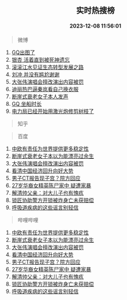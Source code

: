 <div align="center"><h2>实时热搜榜</h2><h4>2023-12-08 11:56:01</h4></div>

> 微博  

1. [GQ出图了](https://s.weibo.com/weibo?q=%23GQ%E5%87%BA%E5%9B%BE%E4%BA%86%23&t=31&band_rank=1&Refer=top)<br />
2. [银杏 活着直到被死神遗忘](https://s.weibo.com/weibo?q=%E9%93%B6%E6%9D%8F%20%E6%B4%BB%E7%9D%80%E7%9B%B4%E5%88%B0%E8%A2%AB%E6%AD%BB%E7%A5%9E%E9%81%97%E5%BF%98&t=31&band_rank=2&Refer=top)<br />
3. [滚滚江水见证生态转型发展之路](https://s.weibo.com/weibo?q=%23%E6%BB%9A%E6%BB%9A%E6%B1%9F%E6%B0%B4%E8%A7%81%E8%AF%81%E7%94%9F%E6%80%81%E8%BD%AC%E5%9E%8B%E5%8F%91%E5%B1%95%E4%B9%8B%E8%B7%AF%23&t=31&band_rank=3&Refer=top)<br />
4. [刘冲 并没有尴尬谢谢](https://s.weibo.com/weibo?q=%E5%88%98%E5%86%B2%20%E5%B9%B6%E6%B2%A1%E6%9C%89%E5%B0%B4%E5%B0%AC%E8%B0%A2%E8%B0%A2&t=31&band_rank=4&Refer=top)<br />
5. [大张伟演唱会擅改演出内容被罚](https://s.weibo.com/weibo?q=%23%E5%A4%A7%E5%BC%A0%E4%BC%9F%E6%BC%94%E5%94%B1%E4%BC%9A%E6%93%85%E6%94%B9%E6%BC%94%E5%87%BA%E5%86%85%E5%AE%B9%E8%A2%AB%E7%BD%9A%23&t=31&band_rank=5&Refer=top)<br />
6. [迪丽热巴逼秦岚看自己换衣服](https://s.weibo.com/weibo?q=%E8%BF%AA%E4%B8%BD%E7%83%AD%E5%B7%B4%E9%80%BC%E7%A7%A6%E5%B2%9A%E7%9C%8B%E8%87%AA%E5%B7%B1%E6%8D%A2%E8%A1%A3%E6%9C%8D&t=31&band_rank=6&Refer=top)<br />
7. [断崖式衰老女子本人发声](https://s.weibo.com/weibo?q=%23%E6%96%AD%E5%B4%96%E5%BC%8F%E8%A1%B0%E8%80%81%E5%A5%B3%E5%AD%90%E6%9C%AC%E4%BA%BA%E5%8F%91%E5%A3%B0%23&t=31&band_rank=7&Refer=top)<br />
8. [GQ 坐船时长](https://s.weibo.com/weibo?q=GQ%20%E5%9D%90%E8%88%B9%E6%97%B6%E9%95%BF&t=31&band_rank=8&Refer=top)<br />
9. [电力局已经开始用激光炮修剪树枝了](https://s.weibo.com/weibo?q=%23%E7%94%B5%E5%8A%9B%E5%B1%80%E5%B7%B2%E7%BB%8F%E5%BC%80%E5%A7%8B%E7%94%A8%E6%BF%80%E5%85%89%E7%82%AE%E4%BF%AE%E5%89%AA%E6%A0%91%E6%9E%9D%E4%BA%86%23&t=31&band_rank=9&Refer=top)<br />

> 知乎  


> 百度  

1. [中欧有责任为世界提供更多稳定性](https://www.baidu.com/s?wd=%E4%B8%AD%E6%AC%A7%E6%9C%89%E8%B4%A3%E4%BB%BB%E4%B8%BA%E4%B8%96%E7%95%8C%E6%8F%90%E4%BE%9B%E6%9B%B4%E5%A4%9A%E7%A8%B3%E5%AE%9A%E6%80%A7&sa=fyb_news&rsv_dl=fyb_news)<br />
2. [断崖式衰老女子本以为能漂亮过余生](https://www.baidu.com/s?wd=%E6%96%AD%E5%B4%96%E5%BC%8F%E8%A1%B0%E8%80%81%E5%A5%B3%E5%AD%90%E6%9C%AC%E4%BB%A5%E4%B8%BA%E8%83%BD%E6%BC%82%E4%BA%AE%E8%BF%87%E4%BD%99%E7%94%9F&sa=fyb_news&rsv_dl=fyb_news)<br />
3. [大张伟演唱会擅改演出内容被罚](https://www.baidu.com/s?wd=%E5%A4%A7%E5%BC%A0%E4%BC%9F%E6%BC%94%E5%94%B1%E4%BC%9A%E6%93%85%E6%94%B9%E6%BC%94%E5%87%BA%E5%86%85%E5%AE%B9%E8%A2%AB%E7%BD%9A&sa=fyb_news&rsv_dl=fyb_news)<br />
4. [看清中国经济回升向好大势](https://www.baidu.com/s?wd=%E7%9C%8B%E6%B8%85%E4%B8%AD%E5%9B%BD%E7%BB%8F%E6%B5%8E%E5%9B%9E%E5%8D%87%E5%90%91%E5%A5%BD%E5%A4%A7%E5%8A%BF&sa=fyb_news&rsv_dl=fyb_news)<br />
5. [男子CT报告现子宫？院方回应](https://www.baidu.com/s?wd=%E7%94%B7%E5%AD%90CT%E6%8A%A5%E5%91%8A%E7%8E%B0%E5%AD%90%E5%AE%AB%EF%BC%9F%E9%99%A2%E6%96%B9%E5%9B%9E%E5%BA%94&sa=fyb_news&rsv_dl=fyb_news)<br />
6. [27岁华裔女精英陈尸家中 疑遭家暴](https://www.baidu.com/s?wd=27%E5%B2%81%E5%8D%8E%E8%A3%94%E5%A5%B3%E7%B2%BE%E8%8B%B1%E9%99%88%E5%B0%B8%E5%AE%B6%E4%B8%AD+%E7%96%91%E9%81%AD%E5%AE%B6%E6%9A%B4&sa=fyb_news&rsv_dl=fyb_news)<br />
7. [解清帅父亲：对大儿子也有愧疚](https://www.baidu.com/s?wd=%E8%A7%A3%E6%B8%85%E5%B8%85%E7%88%B6%E4%BA%B2%EF%BC%9A%E5%AF%B9%E5%A4%A7%E5%84%BF%E5%AD%90%E4%B9%9F%E6%9C%89%E6%84%A7%E7%96%9A&sa=fyb_news&rsv_dl=fyb_news)<br />
8. [锁匠协助警方开锁被炸身亡未获赔偿](https://www.baidu.com/s?wd=%E9%94%81%E5%8C%A0%E5%8D%8F%E5%8A%A9%E8%AD%A6%E6%96%B9%E5%BC%80%E9%94%81%E8%A2%AB%E7%82%B8%E8%BA%AB%E4%BA%A1%E6%9C%AA%E8%8E%B7%E8%B5%94%E5%81%BF&sa=fyb_news&rsv_dl=fyb_news)<br />
9. [呼吸道疾病的这些谣言别轻信](https://www.baidu.com/s?wd=%E5%91%BC%E5%90%B8%E9%81%93%E7%96%BE%E7%97%85%E7%9A%84%E8%BF%99%E4%BA%9B%E8%B0%A3%E8%A8%80%E5%88%AB%E8%BD%BB%E4%BF%A1&sa=fyb_news&rsv_dl=fyb_news)<br />

> 哔哩哔哩  

1. [中欧有责任为世界提供更多稳定性](https://www.baidu.com/s?wd=%E4%B8%AD%E6%AC%A7%E6%9C%89%E8%B4%A3%E4%BB%BB%E4%B8%BA%E4%B8%96%E7%95%8C%E6%8F%90%E4%BE%9B%E6%9B%B4%E5%A4%9A%E7%A8%B3%E5%AE%9A%E6%80%A7&sa=fyb_news&rsv_dl=fyb_news)<br />
2. [断崖式衰老女子本以为能漂亮过余生](https://www.baidu.com/s?wd=%E6%96%AD%E5%B4%96%E5%BC%8F%E8%A1%B0%E8%80%81%E5%A5%B3%E5%AD%90%E6%9C%AC%E4%BB%A5%E4%B8%BA%E8%83%BD%E6%BC%82%E4%BA%AE%E8%BF%87%E4%BD%99%E7%94%9F&sa=fyb_news&rsv_dl=fyb_news)<br />
3. [大张伟演唱会擅改演出内容被罚](https://www.baidu.com/s?wd=%E5%A4%A7%E5%BC%A0%E4%BC%9F%E6%BC%94%E5%94%B1%E4%BC%9A%E6%93%85%E6%94%B9%E6%BC%94%E5%87%BA%E5%86%85%E5%AE%B9%E8%A2%AB%E7%BD%9A&sa=fyb_news&rsv_dl=fyb_news)<br />
4. [看清中国经济回升向好大势](https://www.baidu.com/s?wd=%E7%9C%8B%E6%B8%85%E4%B8%AD%E5%9B%BD%E7%BB%8F%E6%B5%8E%E5%9B%9E%E5%8D%87%E5%90%91%E5%A5%BD%E5%A4%A7%E5%8A%BF&sa=fyb_news&rsv_dl=fyb_news)<br />
5. [男子CT报告现子宫？院方回应](https://www.baidu.com/s?wd=%E7%94%B7%E5%AD%90CT%E6%8A%A5%E5%91%8A%E7%8E%B0%E5%AD%90%E5%AE%AB%EF%BC%9F%E9%99%A2%E6%96%B9%E5%9B%9E%E5%BA%94&sa=fyb_news&rsv_dl=fyb_news)<br />
6. [27岁华裔女精英陈尸家中 疑遭家暴](https://www.baidu.com/s?wd=27%E5%B2%81%E5%8D%8E%E8%A3%94%E5%A5%B3%E7%B2%BE%E8%8B%B1%E9%99%88%E5%B0%B8%E5%AE%B6%E4%B8%AD+%E7%96%91%E9%81%AD%E5%AE%B6%E6%9A%B4&sa=fyb_news&rsv_dl=fyb_news)<br />
7. [解清帅父亲：对大儿子也有愧疚](https://www.baidu.com/s?wd=%E8%A7%A3%E6%B8%85%E5%B8%85%E7%88%B6%E4%BA%B2%EF%BC%9A%E5%AF%B9%E5%A4%A7%E5%84%BF%E5%AD%90%E4%B9%9F%E6%9C%89%E6%84%A7%E7%96%9A&sa=fyb_news&rsv_dl=fyb_news)<br />
8. [锁匠协助警方开锁被炸身亡未获赔偿](https://www.baidu.com/s?wd=%E9%94%81%E5%8C%A0%E5%8D%8F%E5%8A%A9%E8%AD%A6%E6%96%B9%E5%BC%80%E9%94%81%E8%A2%AB%E7%82%B8%E8%BA%AB%E4%BA%A1%E6%9C%AA%E8%8E%B7%E8%B5%94%E5%81%BF&sa=fyb_news&rsv_dl=fyb_news)<br />
9. [呼吸道疾病的这些谣言别轻信](https://www.baidu.com/s?wd=%E5%91%BC%E5%90%B8%E9%81%93%E7%96%BE%E7%97%85%E7%9A%84%E8%BF%99%E4%BA%9B%E8%B0%A3%E8%A8%80%E5%88%AB%E8%BD%BB%E4%BF%A1&sa=fyb_news&rsv_dl=fyb_news)<br />
